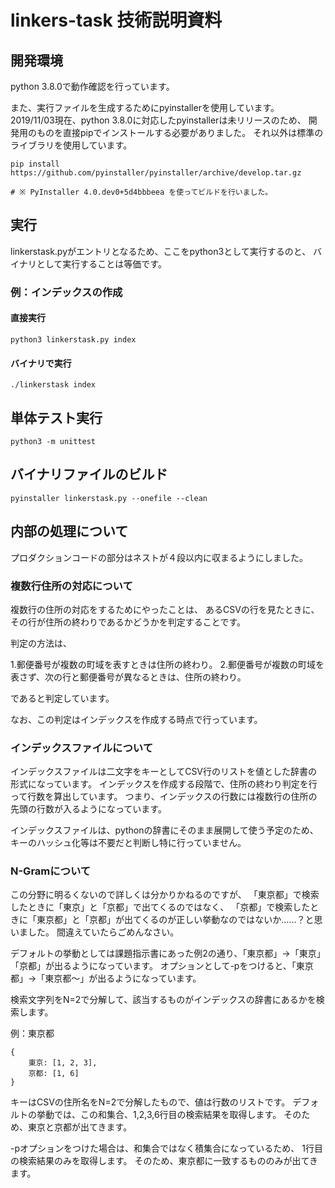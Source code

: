 # linkers-task 技術説明資料

## 開発環境

python 3.8.0で動作確認を行っています。

また、実行ファイルを生成するためにpyinstallerを使用しています。
2019/11/03現在、python 3.8.0に対応したpyinstallerは未リリースのため、
開発用のものを直接pipでインストールする必要がありました。
それ以外は標準のライブラリを使用しています。

```
pip install https://github.com/pyinstaller/pyinstaller/archive/develop.tar.gz

# ※ PyInstaller 4.0.dev0+5d4bbbeea を使ってビルドを行いました。
```

## 実行

linkerstask.pyがエントリとなるため、ここをpython3として実行するのと、
バイナリとして実行することは等価です。

### 例：インデックスの作成 

#### 直接実行

```
python3 linkerstask.py index
```

#### バイナリで実行

```
./linkerstask index
```

## 単体テスト実行

```
python3 -m unittest
```

## バイナリファイルのビルド

```
pyinstaller linkerstask.py --onefile --clean
```

## 内部の処理について

プロダクションコードの部分はネストが４段以内に収まるようにしました。

### 複数行住所の対応について

複数行の住所の対応をするためにやったことは、
あるCSVの行を見たときに、その行が住所の終わりであるかどうかを判定することです。

判定の方法は、

1.郵便番号が複数の町域を表すときは住所の終わり。
2.郵便番号が複数の町域を表さず、次の行と郵便番号が異なるときは、住所の終わり。

であると判定しています。

なお、この判定はインデックスを作成する時点で行っています。

### インデックスファイルについて

インデックスファイルは二文字をキーとしてCSV行のリストを値とした辞書の形式になっています。
インデックスを作成する段階で、住所の終わり判定を行って行数を算出しています。
つまり、インデックスの行数には複数行の住所の先頭の行数が入るようになっています。

インデックスファイルは、pythonの辞書にそのまま展開して使う予定のため、
キーのハッシュ化等は不要だと判断し特に行っていません。

### N-Gramについて

この分野に明るくないので詳しくは分かりかねるのですが、
「東京都」で検索したときに「東京」と「京都」で出てくるのではなく、
「京都」で検索したときに「東京都」と「京都」が出てくるのが正しい挙動なのではないか……？と思いました。
間違えていたらごめんなさい。

デフォルトの挙動としては課題指示書にあった例2の通り、「東京都」→「東京」「京都」が出るようになっています。
オプションとして-pをつけると、「東京都」→「東京都〜」が出るようになっています。

検索文字列をN=2で分解して、該当するものがインデックスの辞書にあるかを検索します。

例：東京都

```
{
    東京: [1, 2, 3],
    京都: [1, 6]
}
```

キーはCSVの住所名をN=2で分解したもので、値は行数のリストです。
デフォルトの挙動では、この和集合、1,2,3,6行目の検索結果を取得します。
そのため、東京と京都が出てきます。

-pオプションをつけた場合は、和集合ではなく積集合になっているため、
1行目の検索結果のみを取得します。
そのため、東京都に一致するもののみが出てきます。
